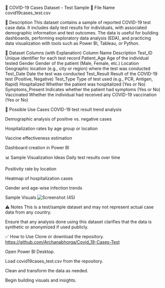 🦠 COVID-19 Cases Dataset - Test Sample
📁 File Name
covid19cases_test.csv

📄 Description
This dataset contains a sample of reported COVID-19 test case data. It includes daily test results for individuals, with associated demographic information and test outcomes. The data is useful for building dashboards, performing exploratory data analysis (EDA), and practicing data visualization with tools such as Power BI, Tableau, or Python.

📌 Dataset Columns (with Explanation)
Column Name	Description
Test_ID	Unique identifier for each test record
Patient_Age	Age of the individual tested
Gender	Gender of the patient (Male, Female, etc.)
Location	Geographic location (e.g., city or region) where the test was conducted
Test_Date	Date the test was conducted
Test_Result	Result of the COVID-19 test (Positive, Negative)
Test_Type	Type of test used (e.g., PCR, Antigen, Rapid)
Hospitalized	Whether the patient was hospitalized (Yes or No)
Symptoms_Present	Indicates whether the patient had symptoms (Yes or No)
Vaccinated	Whether the individual had received any COVID-19 vaccination (Yes or No)

🧠 Possible Use Cases
COVID-19 test result trend analysis

Demographic analysis of positive vs. negative cases

Hospitalization rates by age group or location

Vaccine effectiveness estimation

Dashboard creation in Power BI


📊 Sample Visualization Ideas
Daily test results over time

Positivity rate by location

Heatmap of hospitalization cases

Gender and age-wise infection trends

Sample Visuals
![Screenshot (45)](https://github.com/user-attachments/assets/53137bbe-ad15-4747-b9b8-38f4decda2f2) 



⚠️ Notes
This is a test/sample dataset and may not represent actual case data from any country.

Ensure that any analysis done using this dataset clarifies that the data is synthetic or anonymized if used publicly.

✅ How to Use
Clone or download the repository. https://github.com/Archanabhorga/Covid_19-Cases-Test

Open Power BI Desktop.

Load covid19cases_test.csv from the repository.

Clean and transform the data as needed.

Begin building visuals and insights.

